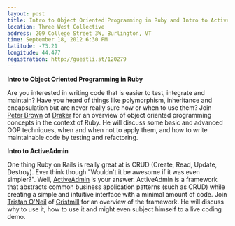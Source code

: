```yaml
---
layout: post
title: Intro to Object Oriented Programming in Ruby and Intro to ActiveAdmin
location: Three West Collective
address: 209 College Street 3W, Burlington, VT
time: September 18, 2012 6:30 PM
latitude: -73.21
longitude: 44.477
registration: http://guestli.st/120279
---
```


**Intro to Object Oriented Programming in Ruby**

Are you interested in writing code that is easier to test, integrate and maintain? Have you heard of things like polymorphism, inheritance and encapsulation but are never really sure how or when to use them? Join [Peter Brown](http://twitter.com/beerlington) of [Draker](http://drakerenergy.com) for an overview of object oriented programming concepts in the context of Ruby. He will discuss some basic and advanced OOP techniques, when and when not to apply them, and how to write maintainable code by testing and refactoring.

**Intro to ActiveAdmin**

One thing Ruby on Rails is really great at is CRUD (Create, Read, Update, Destroy). Ever think though "Wouldn't it be awesome if it was even simpler?". Well, [ActiveAdmin](http://activeadmin.info) is your answer. ActiveAdmin is a framework that abstracts common business application patterns (such as CRUD) while creating a simple and intuitive interface with a minimal amount of code. Join [Tristan O'Neil](http://twitter.com/tristanoneil) of [Gristmill](http://gristmill.io) for an overview of the framework. He will discuss why to use it, how to use it and might even subject himself to a live coding demo.
